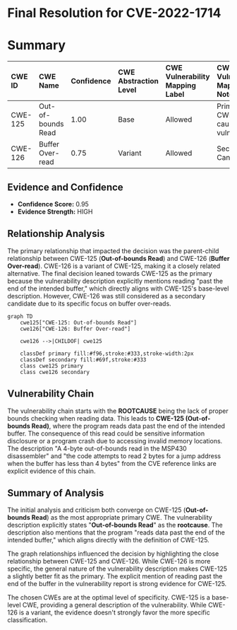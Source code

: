 # Final Resolution for CVE-2022-1714

# Summary
| CWE ID  | CWE Name                        | Confidence | CWE Abstraction Level | CWE Vulnerability Mapping Label | CWE-Vulnerability Mapping Notes |
| :------- | :------------------------------ | :--------- | :-------------------- | :------------------------------ | :------------------------------ |
| CWE-125 | Out-of-bounds Read | 1.00      | Base                  | Allowed                         | Primary CWE, Root cause of the vulnerability  |
| CWE-126 | Buffer Over-read | 0.75      | Variant                  | Allowed                         | Secondary Candidate |

## Evidence and Confidence

*   **Confidence Score:** 0.95
*   **Evidence Strength:** HIGH

## Relationship Analysis
The primary relationship that impacted the decision was the parent-child relationship between CWE-125 (**Out-of-bounds Read**) and CWE-126 (**Buffer Over-read**). CWE-126 is a variant of CWE-125, making it a closely related alternative. The final decision leaned towards CWE-125 as the primary because the vulnerability description explicitly mentions reading "past the end of the intended buffer," which directly aligns with CWE-125's base-level description. However, CWE-126 was still considered as a secondary candidate due to its specific focus on buffer over-reads.

```mermaid
graph TD
    cwe125["CWE-125: Out-of-bounds Read"]
    cwe126["CWE-126: Buffer Over-read"]
    
    cwe126 -->|CHILDOF| cwe125
    
    classDef primary fill:#f96,stroke:#333,stroke-width:2px
    classDef secondary fill:#69f,stroke:#333
    class cwe125 primary
    class cwe126 secondary
```

## Vulnerability Chain
The vulnerability chain starts with the **ROOTCAUSE** being the lack of proper bounds checking when reading data. This leads to **CWE-125 (Out-of-bounds Read)**, where the program reads data past the end of the intended buffer. The consequence of this read could be sensitive information disclosure or a program crash due to accessing invalid memory locations. The description "A 4-byte out-of-bounds read in the MSP430 disassembler" and "the code attempts to read 2 bytes for a jump address when the buffer has less than 4 bytes" from the CVE reference links are explicit evidence of this chain.

## Summary of Analysis
The initial analysis and criticism both converge on CWE-125 (**Out-of-bounds Read**) as the most appropriate primary CWE. The vulnerability description explicitly states "**Out-of-bounds Read**" as the **rootcause**. The description also mentions that the program "reads data past the end of the intended buffer," which aligns directly with the definition of CWE-125.

The graph relationships influenced the decision by highlighting the close relationship between CWE-125 and CWE-126. While CWE-126 is more specific, the general nature of the vulnerability description makes CWE-125 a slightly better fit as the primary. The explicit mention of reading past the end of the buffer in the vulnerability report is strong evidence for CWE-125.

The chosen CWEs are at the optimal level of specificity. CWE-125 is a base-level CWE, providing a general description of the vulnerability. While CWE-126 is a variant, the evidence doesn't strongly favor the more specific classification.
